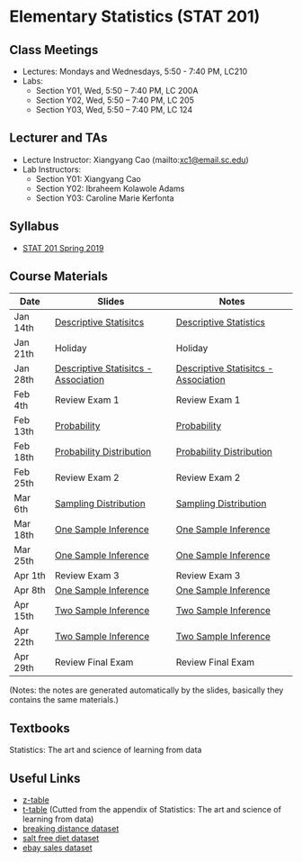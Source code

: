 
Elementary Statistics (STAT 201)
==========================

Class Meetings
------
* Lectures: Mondays and Wednesdays, 5:50 - 7:40 PM, LC210
* Labs: 
  - Section Y01, Wed, 5:50 – 7:40 PM, LC 200A
  - Section Y02, Wed, 5:50 – 7:40 PM, LC 205
  - Section Y03, Wed, 5:50 – 7:40 PM, LC 124


Lecturer and TAs
------
* Lecture Instructor: Xiangyang Cao (mailto:xc1@email.sc.edu)
* Lab Instructors:
  - Section Y01: Xiangyang Cao
  - Section Y02: Ibraheem Kolawole Adams
  - Section Y03: Caroline Marie Kerfonta

Syllabus
------
* [STAT 201 Spring 2019](./Syllabus_Spring_2019.pdf)



Course Materials
------

| Date | Slides | Notes |
| ------------ | ------------- | -------------- |
| Jan 14th | [Descriptive Statisitcs](./Chapter_1_2.slides.html) | [Descriptive Statistics](./Chapter_1_2.html) |
| Jan 21th | Holiday | Holiday |
| Jan 28th | [Descriptive Statisitcs - Association](./Chapter_3.slides.html) | [Descriptive Statisitcs - Association](./Chapter_3.html) |
| Feb 4th | Review Exam 1 | Review Exam 1 |
| Feb 13th | [Probability](./Chapter_5.slides.html) | [Probability](./Chapter_5.html) |
| Feb 18th | [Probability Distribution](./Chapter_6.slides.html) | [Probability Distribution](./Chapter_6.html) |
| Feb 25th | Review Exam 2 | Review Exam 2 |
| Mar 6th | [Sampling Distribution](./Chapter_7.slides.html) | [Sampling Distribution](./Chapter_7.html) |
| Mar 18th | [One Sample Inference](./Chapter_8&9.slides.html) | [One Sample Inference](./Chapter_8&9.html) |
| Mar 25th | [One Sample Inference](./Chapter_8&9.slides.html) | [One Sample Inference](./Chapter_8&9.html) |
| Apr 1th | Review Exam 3 | Review Exam 3 |
| Apr 8th | [One Sample Inference](./Chapter_8&9.slides.html) | [One Sample Inference](./Chapter_8&9.html) |
| Apr 15th | [Two Sample Inference](./Chapter_10.slides.html) | [Two Sample Inference](./Chapter_10.html) |
| Apr 22th | [Two Sample Inference](./Chapter_10.slides.html) | [Two Sample Inference](./Chapter_10.html) |
| Apr 29th | Review Final Exam  | Review Final Exam |


(Notes: the notes are generated automatically by the slides, basically they contains the same materials.)

Textbooks
------

Statistics: The art and science of learning from data

Useful Links
------
* [z-table](./z-table.pdf)
* [t-table](./t-table.pdf)  (Cutted from the appendix of Statistics: The art and science of learning from data)
* [breaking distance dataset](./breaking_distance_data.txt)
* [salt free diet dataset](./salt_free_diet.txt)
* [ebay sales dataset](./ebay_sales.txt)
